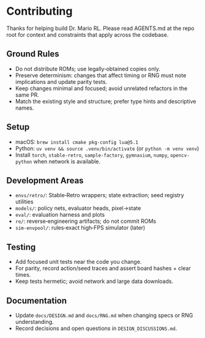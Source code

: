 # Contributing

Thanks for helping build Dr. Mario RL. Please read AGENTS.md at the repo root for context and constraints that apply across the codebase.

## Ground Rules
- Do not distribute ROMs; use legally‑obtained copies only.
- Preserve determinism: changes that affect timing or RNG must note implications and update parity tests.
- Keep changes minimal and focused; avoid unrelated refactors in the same PR.
- Match the existing style and structure; prefer type hints and descriptive names.

## Setup
- macOS: `brew install cmake pkg-config lua@5.1`
- Python: `uv venv && source .venv/bin/activate` (or `python -m venv venv`)
- Install `torch`, `stable-retro`, `sample-factory`, `gymnasium`, `numpy`, `opencv-python` when network is available.

## Development Areas
- `envs/retro/`: Stable‑Retro wrappers; state extraction; seed registry utilities
- `models/`: policy nets, evaluator heads, pixel→state
- `eval/`: evaluation harness and plots
- `re/`: reverse‑engineering artifacts; do not commit ROMs
- `sim-envpool/`: rules‑exact high‑FPS simulator (later)

## Testing
- Add focused unit tests near the code you change.
- For parity, record action/seed traces and assert board hashes + clear times.
- Keep tests hermetic; avoid network and large data downloads.

## Documentation
- Update `docs/DESIGN.md` and `docs/RNG.md` when changing specs or RNG understanding.
- Record decisions and open questions in `DESIGN_DISCUSSIONS.md`.
